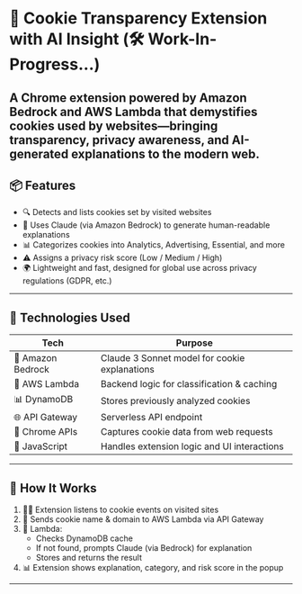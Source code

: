 # 🍪 Cookie Transparency Extension with AI Insight (🛠️ Work-In-Progress...)

## A Chrome extension powered by **Amazon Bedrock** and **AWS Lambda** that demystifies cookies used by websites—bringing **transparency**, **privacy awareness**, and **AI-generated explanations** to the modern web.

## 📦 Features

- 🔍 Detects and lists cookies set by visited websites
- 🧠 Uses Claude (via Amazon Bedrock) to generate human-readable explanations
- 📊 Categorizes cookies into Analytics, Advertising, Essential, and more
- ⚠️ Assigns a privacy risk score (Low / Medium / High)
- 🌍 Lightweight and fast, designed for global use across privacy regulations (GDPR, etc.)

---

## 🚀 Technologies Used

| Tech              | Purpose                                       |
| ----------------- | --------------------------------------------- |
| 🧠 Amazon Bedrock | Claude 3 Sonnet model for cookie explanations |
| 🔧 AWS Lambda     | Backend logic for classification & caching    |
| 📊 DynamoDB       | Stores previously analyzed cookies            |
| 🌐 API Gateway    | Serverless API endpoint                       |
| 🧩 Chrome APIs    | Captures cookie data from web requests        |
| 📝 JavaScript     | Handles extension logic and UI interactions   |

---

## 🧪 How It Works

1. 🕵️‍♀️ Extension listens to cookie events on visited sites
2. 📡 Sends cookie name & domain to AWS Lambda via API Gateway
3. 💬 Lambda:
   - Checks DynamoDB cache
   - If not found, prompts Claude (via Bedrock) for explanation
   - Stores and returns the result
4. 📊 Extension shows explanation, category, and risk score in the popup

---
